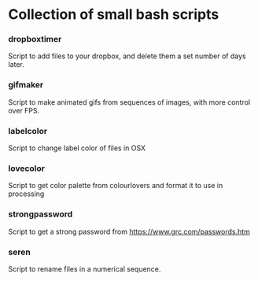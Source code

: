 # Collection of small bash scripts

### dropboxtimer
Script to add files to your dropbox, and delete them a set number of days later.

### gifmaker
Script to make animated gifs from sequences of images, with more control over FPS.

### labelcolor
Script to change label color of files in OSX

### lovecolor
Script to get color palette from colourlovers and format it to use in processing

### strongpassword
Script to get a strong password from https://www.grc.com/passwords.htm

### seren
Script to rename files in a numerical sequence.
